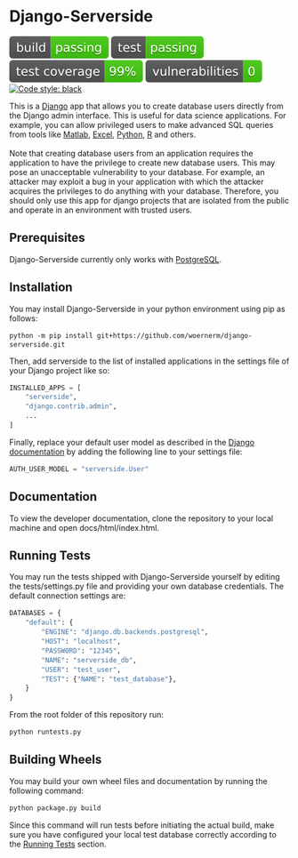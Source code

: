 # Django-Serverside
![build](data/badges/build.svg)
![test](data/badges/test.svg)
![coverage](data/badges/test_coverage.svg)
![vulnerabilities](data/badges/vulnerabilities.svg)
[![Code style: black](https://img.shields.io/badge/code%20style-black-000000.svg)](https://github.com/psf/black)

This is a [Django](https://www.djangoproject.com/) app that allows you to create
database users directly from the Django admin interface. This is useful for data science
applications. For example, you can allow privileged users to make advanced SQL queries
from tools like [Matlab](www.mathworks.com), 
[Excel](https://www.microsoft.com/de-de/microsoft-365/excel), 
[Python](https://www.python.org/), [R](https://www.r-project.org/) and others.<br />
<br />
Note that creating database users from an application requires the application to have 
the privilege to create new database users. This may pose an unacceptable vulnerability 
to your database. For example, an attacker may exploit a bug in your application
with which the attacker acquires the privileges to do anything with your database. 
Therefore, you should only use this app for django projects that are isolated from the
public and operate in an environment with trusted users.  

## Prerequisites
Django-Serverside currently only works with [PostgreSQL](https://www.postgresql.org/).

## Installation
You may install Django-Serverside in your python environment using pip as follows:
```Shell
python -m pip install git+https://github.com/woernerm/django-serverside.git
```
Then, add serverside to the list of installed applications in the settings file of your
Django project like so:
```py
INSTALLED_APPS = [
    "serverside",
    "django.contrib.admin",
    ...
]
```
Finally, replace your default user model as described in the 
[Django documentation](https://docs.djangoproject.com/en/4.0/topics/auth/customizing/#substituting-a-custom-user-model)
by adding the following line to your settings file:
```py
AUTH_USER_MODEL = "serverside.User"
```

## Documentation
To view the developer documentation, clone the repository to your local machine and open 
docs/html/index.html.

## Running Tests
You may run the tests shipped with Django-Serverside yourself by editing the 
tests/settings.py file and providing your own database credentials. The default 
connection settings are:
```py
DATABASES = {
    "default": {
        "ENGINE": "django.db.backends.postgresql",
        "HOST": "localhost",
        "PASSWORD": "12345",
        "NAME": "serverside_db",
        "USER": "test_user",
        "TEST": {"NAME": "test_database"},
    }
}
```
From the root folder of this repository run:
```py
python runtests.py
```

## Building Wheels
You may build your own wheel files and documentation by running the following command:
```py
python package.py build
```
Since this command will run tests before initiating the actual build, make sure you
have configured your local test database correctly according to the 
[Running Tests](#running-tests) section.